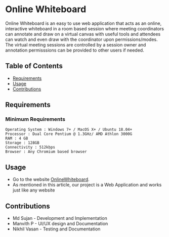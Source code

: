 # Online Whiteboard

Online Whiteboard is an easy to use web application that acts as an online, interactive whiteboard in a room based session where meeting coordinators can annotate and draw on a virtual canvas with useful tools and attendees can watch and even draw with the coordinator upon permissions/modes. The virtual meeting sessions are controlled by a session owner and annotation permisssions can be provided to other users if needed.

## Table of Contents

- [Requirements](#requirements)
- [Usage](#usage)
- [Contributions](#contributions)

## Requirements

### Minimum Requirements
    Operating System : Windows 7+ / MacOS X+ / Ubuntu 18.04+
    Processor : Dual Core Pentium @ 1.3GHz/ AMD Athlon 3000G
    RAM : 4 GB
    Storage : 128GB
    Connectivity : 512kbps
    Browser : Any Chromium based browser

## Usage

- Go to the website [OnlineWhiteboard](https://online-whiteboard-2022-cse-38.herokuapp.com/).
- As mentioned in this article, our project is a Web Application and works just like any website

<!-- - Welcome to Home Page
  - ![Welcome Page](./public/Snapshots/welcome_page.jpeg)
- Join a WhiteBoard Session or Create a new WhiteBoard Session
  - ![Join/Create Section](./public/Snapshots/create_join.png)
- Enter required credentials
  - ![Join/Create Form](./public/Snapshots/form_creds.jpeg)
- Draw freehand and it appears in real time to everyone in the session
  - ![Session Canvas](./public/Snapshots/drawing.png)
- End Meeting or Leave Session
  - ![End or Leave the Session](./public/Snapshots/end_leave.png) -->

## Contributions

- Md Sujan - Development and Implementation
- Manvith P - UI/UX design and Documentation
- Nikhil Vasan - Testing and Documentation
